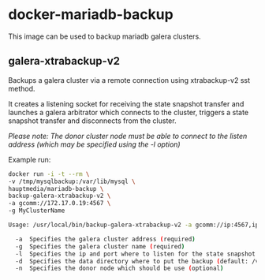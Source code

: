 # docker-mariadb-backup

This image can be used to backup mariadb galera clusters.

## galera-xtrabackup-v2

Backups a galera cluster via a remote connection using xtrabackup-v2 sst method.

It creates a listening socket for receiving the state snapshot transfer
and launches a galera arbitrator which connects to the cluster, triggers
a state snapshot transfer and disconnects from the cluster.

*Please note: The donor cluster node must be able to connect to
the listen address (which may be specified using the -l option)*

Example run:

```bash
docker run -i -t --rm \
-v /tmp/mysqlbackup:/var/lib/mysql \
hauptmedia/mariadb-backup \
backup-galera-xtrabackup-v2 \
-a gcomm://172.17.0.19:4567 \
-g MyClusterName 
```

```bash
Usage: /usr/local/bin/backup-galera-xtrabackup-v2 -a gcomm://ip:4567,ip:4567 -g MyClusterName

  -a  Specifies the galera cluster address (required)
  -g  Specifies the galera cluster name (required)
  -l  Specifies the ip and port where to listen for the state snapshot transfer (default: public-ip:4444)
  -d  Specifies the data directory where to put the backup (default: /var/lib/mysql)
  -n  Specifies the donor node which should be use (optional)
```
